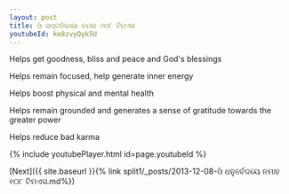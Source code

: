 ```yaml
---
layout: post
title: ଓଁ ସପ୍ଟଜିଭାୟା ନମାହ ୧୦୮ ଟିମଏସ
youtubeId: ke8zvyQyk5U
---
```

 
 
Helps get goodness, bliss and peace and God's blessings
 
Helps remain focused, help generate inner energy 
 
Helps boost physical and mental health 
 
Helps remain grounded and generates a sense of gratitude towards the greater power 
 
Helps reduce bad karma
 
 
 
 


{% include youtubePlayer.html id=page.youtubeId %}
 
[Next]({{ site.baseurl }}{% link  split1/_posts/2013-12-08-ଓଁ ଧନୁର୍ବେଦୟେ ନମାହ ୧୦୮ ଟିମଏସ.md%})
 
